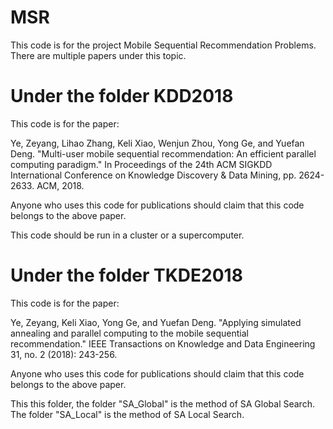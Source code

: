 # MSR
This code is for the project Mobile Sequential Recommendation Problems. There are multiple papers under this topic.

# Under the folder KDD2018
This code is for the paper:

Ye, Zeyang, Lihao Zhang, Keli Xiao, Wenjun Zhou, Yong Ge, and Yuefan Deng. "Multi-user mobile sequential recommendation: An efficient parallel computing paradigm." In Proceedings of the 24th ACM SIGKDD International Conference on Knowledge Discovery & Data Mining, pp. 2624-2633. ACM, 2018.

Anyone who uses this code for publications should claim that this code belongs to the above paper.

This code should be run in a cluster or a supercomputer.

# Under the folder TKDE2018
This code is for the paper:

Ye, Zeyang, Keli Xiao, Yong Ge, and Yuefan Deng. "Applying simulated annealing and parallel computing to the mobile sequential recommendation." IEEE Transactions on Knowledge and Data Engineering 31, no. 2 (2018): 243-256.

Anyone who uses this code for publications should claim that this code belongs to the above paper.

This this folder, the folder "SA_Global" is the method of SA Global Search. The folder "SA_Local" is the method of SA Local Search.


